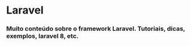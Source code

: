 # Laravel

### Muito conteúdo sobre o framework Laravel. Tutoriais, dicas, exemplos, laravel 8, etc.
